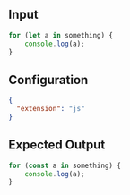 
## Input
```javascript input
for (let a in something) {
    console.log(a);
}
```

## Configuration
```json configuration
{
  "extension": "js"
}
```

## Expected Output
```javascript expected output
for (const a in something) {
    console.log(a);
}
```